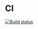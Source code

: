 # CI

[![Build status](https://ci.appveyor.com/api/projects/status/11kxagnn1ajht3m8?svg=true)](https://ci.appveyor.com/project/alexeyerpd/symbols-iterators-generators-s-g)
